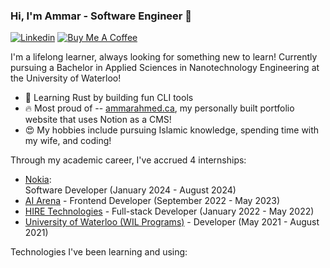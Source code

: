 ### Hi, I'm Ammar - Software Engineer 👋

[![Linkedin](https://img.shields.io/badge/-LinkedIn-blue?style=flat&logo=Linkedin&logoColor=white&link=https://www.linkedin.com/in/ammarahmed2203)](https://www.linkedin.com/in/ammarahmed2203)
[![Buy Me A Coffee](https://img.shields.io/badge/-Buy%20Me%20A%20Coffee-db4c4c?style=flat&logo=buy-me-a-coffee&logoColor=ffffff&link=https%3A%2F%2Fbuymeacoffee.com%2Fammar.ahmed
)](https://buymeacoffee.com/ammar.ahmed)

I'm a lifelong learner, always looking for something new to learn! Currently pursuing a Bachelor in Applied Sciences in Nanotechnology Engineering at the University of Waterloo!

- 🌱 Learning Rust by building fun CLI tools
- 🔥 Most proud of -- [ammarahmed.ca](https://ammarahmed.ca), my personally built portfolio website that uses Notion as a CMS!
- 😍 My hobbies include pursuing Islamic knowledge, spending time with my wife, and coding!

Through my academic career, I've accrued 4 internships:
+ [Nokia](https://nokia.com): <br/> Software Developer (January 2024 - August 2024)
+ [AI Arena](https://docs.aiarena.io/) - Frontend Developer (September 2022 - May 2023)
+ [HIRE Technologies](https://www.linkedin.com/company/hiretechnologies) - Full-stack Developer (January 2022 - May 2022)
+ [University of Waterloo (WIL Programs)](https://uwaterloo.ca/centre-for-work-integrated-learning/) - Developer (May 2021 - August 2021)



Technologies I've been learning and using:
